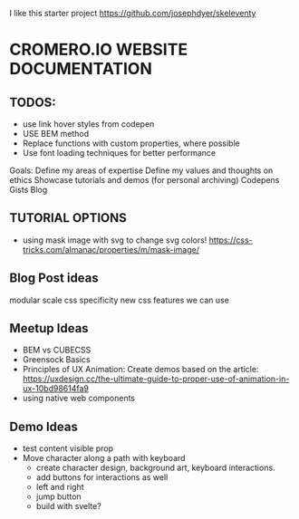 I like this starter project
https://github.com/josephdyer/skeleventy

# CROMERO.IO WEBSITE DOCUMENTATION

## TODOS:

- use link hover styles from codepen
- USE BEM method
- Replace functions with custom properties, where possible
- Use font loading techniques for better performance


Goals:
Define my areas of expertise
Define my values and thoughts on ethics
Showcase tutorials and demos (for personal archiving)
Codepens
Gists
Blog

## TUTORIAL OPTIONS

- using mask image with svg to change svg colors! https://css-tricks.com/almanac/properties/m/mask-image/

## Blog Post ideas

  modular scale
  css specificity
  new css features we can use


## Meetup Ideas
- BEM vs CUBECSS
- Greensock Basics
- Principles of UX Animation: Create demos based on the article: https://uxdesign.cc/the-ultimate-guide-to-proper-use-of-animation-in-ux-10bd98614fa9
- using native web components

## Demo Ideas
- test content visible prop
- Move character along a path with keyboard
  - create character design, background art, keyboard interactions.
  - add buttons for interactions as well
  - left and right
  - jump button
  - build with svelte?